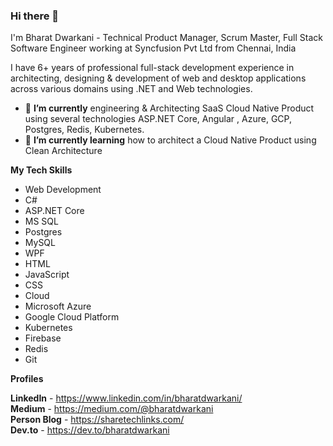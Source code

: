 ### Hi there 👋

I'm Bharat Dwarkani - Technical Product Manager, Scrum Master, Full Stack Software Engineer working at Syncfusion Pvt Ltd from Chennai, India

I have 6+ years of professional full-stack development experience in architecting, designing & development of web and desktop applications across various domains using .NET and Web technologies.

- 🔭 **I’m currently** engineering & Architecting SaaS Cloud Native Product using several technologies ASP.NET Core, Angular , Azure, GCP, Postgres, Redis, Kubernetes.
- 🌱 **I’m currently learning** how to architect a Cloud Native Product using Clean Architecture

**My Tech Skills** 
- Web Development
- C#
- ASP.NET Core
- MS SQL
- Postgres
- MySQL
- WPF
- HTML
- JavaScript
- CSS
- Cloud
- Microsoft Azure
- Google Cloud Platform
- Kubernetes
- Firebase
- Redis
- Git

**Profiles**

**LinkedIn** - https://www.linkedin.com/in/bharatdwarkani/  
**Medium** - https://medium.com/@bharatdwarkani  
**Person Blog** - https://sharetechlinks.com/  
**Dev.to** - https://dev.to/bharatdwarkani  
